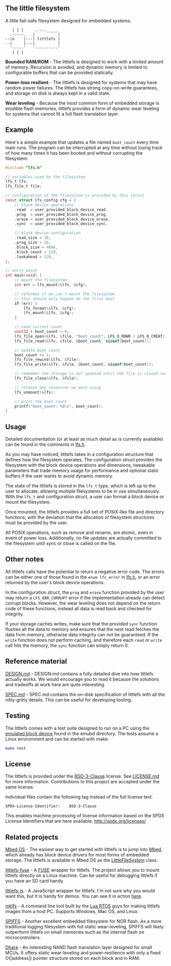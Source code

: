 ## The little filesystem

A little fail-safe filesystem designed for embedded systems.

```
   | | |     .---._____
  .-----.   |          |
--|o    |---| littlefs |
--|     |---|          |
  '-----'   '----------'
   | | |
```

**Bounded RAM/ROM** - The littlefs is designed to work with a limited amount
of memory. Recursion is avoided, and dynamic memory is limited to configurable
buffers that can be provided statically.

**Power-loss resilient** - The littlefs is designed for systems that may have
random power failures. The littlefs has strong copy-on-write guarantees, and
storage on disk is always kept in a valid state.

**Wear leveling** - Because the most common form of embedded storage is erodible
flash memories, littlefs provides a form of dynamic wear leveling for systems
that cannot fit a full flash translation layer.

## Example

Here's a simple example that updates a file named `boot_count` every time
main runs. The program can be interrupted at any time without losing track
of how many times it has been booted and without corrupting the filesystem:

``` c
#include "lfs.h"

// variables used by the filesystem
lfs_t lfs;
lfs_file_t file;

// configuration of the filesystem is provided by this struct
const struct lfs_config cfg = {
    // block device operations
    .read  = user_provided_block_device_read,
    .prog  = user_provided_block_device_prog,
    .erase = user_provided_block_device_erase,
    .sync  = user_provided_block_device_sync,

    // block device configuration
    .read_size = 16,
    .prog_size = 16,
    .block_size = 4096,
    .block_count = 128,
    .lookahead = 128,
};

// entry point
int main(void) {
    // mount the filesystem
    int err = lfs_mount(&lfs, &cfg);

    // reformat if we can't mount the filesystem
    // this should only happen on the first boot
    if (err) {
        lfs_format(&lfs, &cfg);
        lfs_mount(&lfs, &cfg);
    }

    // read current count
    uint32_t boot_count = 0;
    lfs_file_open(&lfs, &file, "boot_count", LFS_O_RDWR | LFS_O_CREAT);
    lfs_file_read(&lfs, &file, &boot_count, sizeof(boot_count));

    // update boot count
    boot_count += 1;
    lfs_file_rewind(&lfs, &file);
    lfs_file_write(&lfs, &file, &boot_count, sizeof(boot_count));

    // remember the storage is not updated until the file is closed successfully
    lfs_file_close(&lfs, &file);

    // release any resources we were using
    lfs_unmount(&lfs);

    // print the boot count
    printf("boot_count: %d\n", boot_count);
}
```

## Usage

Detailed documentation (or at least as much detail as is currently available)
can be found in the comments in [lfs.h](lfs.h).

As you may have noticed, littlefs takes in a configuration structure that
defines how the filesystem operates. The configuration struct provides the
filesystem with the block device operations and dimensions, tweakable
parameters that trade memory usage for performance and optional
static buffers if the user wants to avoid dynamic memory.

The state of the littlefs is stored in the `lfs_t` type, which is left up
to the user to allocate, allowing multiple filesystems to be in use
simultaneously. With the `lfs_t` and configuration struct, a user can
format a block device or mount the filesystem.

Once mounted, the littlefs provides a full set of POSIX-like file and
directory functions, with the deviation that the allocation of filesystem
structures must be provided by the user.

All POSIX operations, such as remove and rename, are atomic, even in event
of power loss. Additionally, no file updates are actually committed to the
filesystem until sync or close is called on the file.

## Other notes

All littlefs calls have the potential to return a negative error code. The 
errors can be either one of those found in the `enum lfs_error` in 
[lfs.h](lfs.h), or an error returned by the user's block device operations.

In the configuration struct, the `prog` and `erase` function provided by the
user may return a `LFS_ERR_CORRUPT` error if the implementation already can
detect corrupt blocks. However, the wear leveling does not depend on the return
code of these functions, instead all data is read back and checked for
integrity.

If your storage caches writes, make sure that the provided `sync` function
flushes all the data to memory and ensures that the next read fetches the data
from memory, otherwise data integrity can not be guaranteed. If the `write`
function does not perform caching, and therefore each `read` or `write` call
hits the memory, the `sync` function can simply return 0.

## Reference material

[DESIGN.md](DESIGN.md) - DESIGN.md contains a fully detailed dive into how
littlefs actually works. We would encourage you to read it because the
solutions and tradeoffs at work here are quite interesting.

[SPEC.md](SPEC.md) - SPEC.md contains the on-disk specification of littlefs
with all the nitty-gritty details. This can be useful for developing tooling.

## Testing

The littlefs comes with a test suite designed to run on a PC using the
[emulated block device](emubd/lfs_emubd.h) found in the emubd directory.
The tests assume a Linux environment and can be started with make:

``` bash
make test
```

## License

The littlefs is provided under the [BSD-3-Clause](https://spdx.org/licenses/BSD-3-Clause.html)
license. See [LICENSE.md](LICENSE.md) for more information. Contributions to
this project are accepted under the same license.

Individual files contain the following tag instead of the full license text.

    SPDX-License-Identifier:    BSD-3-Clause

This enables machine processing of license information based on the SPDX
License Identifiers that are here available: http://spdx.org/licenses/

## Related projects

[Mbed OS](https://github.com/ARMmbed/mbed-os/tree/master/features/filesystem/littlefs) -
The easiest way to get started with littlefs is to jump into [Mbed](https://os.mbed.com/),
which already has block device drivers for most forms of embedded storage. The
littlefs is available in Mbed OS as the [LittleFileSystem](https://os.mbed.com/docs/latest/reference/littlefilesystem.html)
class.

[littlefs-fuse](https://github.com/geky/littlefs-fuse) - A [FUSE](https://github.com/libfuse/libfuse)
wrapper for littlefs. The project allows you to mount littlefs directly on a
Linux machine. Can be useful for debugging littlefs if you have an SD card
handy.

[littlefs-js](https://github.com/geky/littlefs-js) - A JavaScript wrapper for
littlefs. I'm not sure why you would want this, but it is handy for demos.
You can see it in action [here](http://littlefs.geky.net/demo.html).

[mklfs](https://github.com/whitecatboard/Lua-RTOS-ESP32/tree/master/components/mklfs/src) -
A command line tool built by the [Lua RTOS](https://github.com/whitecatboard/Lua-RTOS-ESP32)
guys for making littlefs images from a host PC. Supports Windows, Mac OS,
and Linux.

[SPIFFS](https://github.com/pellepl/spiffs) - Another excellent embedded
filesystem for NOR flash. As a more traditional logging filesystem with full
static wear-leveling, SPIFFS will likely outperform littlefs on small
memories such as the internal flash on microcontrollers.

[Dhara](https://github.com/dlbeer/dhara) - An interesting NAND flash
translation layer designed for small MCUs. It offers static wear-leveling and
power-resilience with only a fixed O(|address|) pointer structure stored on
each block and in RAM.
